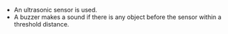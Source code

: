 * An ultrasonic sensor is used.
* A buzzer makes a sound if there is any object before the sensor within a threshold distance.
